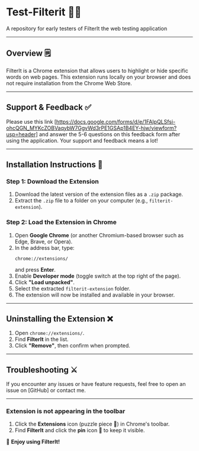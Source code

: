 # Test-Filterit 🕵️‍♂️
A repository for early testers of FilterIt the web testing application

---

## **Overview** 🗒️
FilterIt is a Chrome extension that allows users to highlight or hide specific words on web pages. This extension runs locally on your browser and does not require installation from the Chrome Web Store.

---

## **Support & Feedback** ✅
Please use this link [https://docs.google.com/forms/d/e/1FAIpQLSfsi-ohcQGN_MYKcZOBVaqybW7GgvWd3rPE1GSAp1B4EY-hjw/viewform?usp=header] and answer the 5-6 questions on this feedback form after using the application. Your support and feedback means a lot!

---

## **Installation Instructions** 📖

### **Step 1: Download the Extension**
1. Download the latest version of the extension files as a `.zip` package.
2. Extract the `.zip` file to a folder on your computer (e.g., `filterit-extension`).

### **Step 2: Load the Extension in Chrome**
1. Open **Google Chrome** (or another Chromium-based browser such as Edge, Brave, or Opera).
2. In the address bar, type:
   ```
   chrome://extensions/
   ```
   and press **Enter**.
3. Enable **Developer mode** (toggle switch at the top right of the page).
4. Click **"Load unpacked"**.
5. Select the extracted `filterit-extension` folder.
6. The extension will now be installed and available in your browser.

---

## **Uninstalling the Extension** ❌
1. Open `chrome://extensions/`.
2. Find **FilterIt** in the list.
3. Click **"Remove"**, then confirm when prompted.

---

## **Troubleshooting** ⚔️
If you encounter any issues or have feature requests, feel free to open an issue on [GitHub] or contact me.

---

### **Extension is not appearing in the toolbar**
1. Click the **Extensions** icon (puzzle piece 🧩) in Chrome's toolbar.
2. Find **FilterIt** and click the **pin** icon 📌 to keep it visible.



🚀 **Enjoy using FilterIt!**


